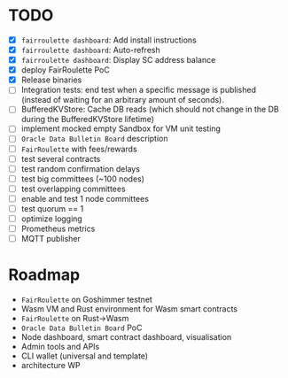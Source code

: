 # TODO

- [x] `fairroulette dashboard`: Add install instructions
- [x] `fairroulette dashboard`: Auto-refresh
- [x] `fairroulette dashboard`: Display SC address balance
- [x] deploy FairRoulette PoC
- [x] Release binaries
- [ ] Integration tests: end test when a specific message is published (instead
      of waiting for an arbitrary amount of seconds).
- [ ] BufferedKVStore: Cache DB reads (which should not change in the DB during
      the BufferedKVStore lifetime)
- [ ] implement mocked empty Sandbox for VM unit testing 
- [ ] `Oracle Data Bulletin Board` description
- [ ] `FairRoulette` with fees/rewards
- [ ] test several contracts
- [ ] test random confirmation delays
- [ ] test big committees (~100 nodes)
- [ ] test overlapping committees
- [ ] enable and test 1 node committees
- [ ] test quorum == 1  
- [ ] optimize logging
- [ ] Prometheus metrics
- [ ] MQTT publisher

# Roadmap
- `FairRoulette` on Goshimmer testnet
- Wasm VM and Rust environment for Wasm smart contracts 
- `FairRoulette` on Rust->Wasm
- `Oracle Data Bulletin Board` PoC
- Node dashboard, smart contract dashboard, visualisation
- Admin tools and APIs 
- CLI wallet (universal and template)
- architecture WP 

